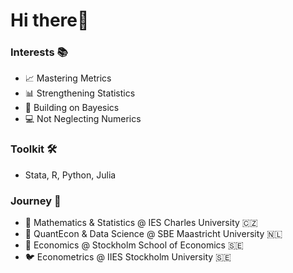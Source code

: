 # Hi there👋 

### Interests 📚
- 📈 Mastering Metrics
- 📊 Strengthening Statistics
- 🎲 Building on Bayesics
- 💻 Not Neglecting Numerics

### Toolkit 🛠️
- Stata, R, Python, Julia
  
### Journey 🏫
- 🐣 Mathematics & Statistics @ IES Charles University 🇨🇿
- 🐥 QuantEcon & Data Science @ SBE Maastricht University 🇳🇱
- 🐔 Economics @ Stockholm School of Economics 🇸🇪 
- 🐦 Econometrics @ IIES Stockholm University 🇸🇪 


